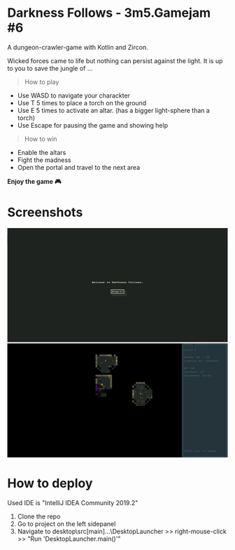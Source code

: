 # Darkness Follows - 3m5.Gamejam #6

A dungeon-crawler-game with Kotlin and Zircon.

Wicked forces came to life but nothing  can persist against the light. It is up to you to save the jungle of ... 


> How to play

- Use WASD to navigate your charackter
- Use T 5 times to place a torch on the ground
- Use E 5 times to activate an altar. (has a bigger light-sphere than a torch)
- Use Escape for pausing the game and showing help

> How to win
- Enable the altars
- Fight the madness 
- Open the portal and travel to the next area


**Enjoy the game :video_game:**







# Screenshots

![alt text](https://github.com/LostMekka/3m5.GameJam-6/blob/master/documentation/00.png)
![alt text](https://github.com/LostMekka/3m5.GameJam-6/blob/master/documentation/01.png)



# How to deploy

Used IDE is "IntelliJ IDEA Community 2019.2"

1. Clone the repo
2. Go to project on the left sidepanel
3. Navigate to desktop\src[main]\...\DesktopLauncher >> right-mouse-click >> "Run 'DesktopLauncher.main()'"

